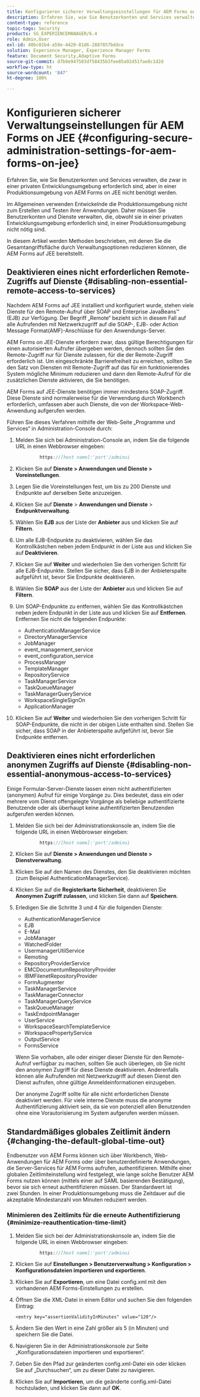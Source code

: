 ```yaml
---
title: Konfigurieren sicherer Verwaltungseinstellungen für AEM Forms on JEE
description: Erfahren Sie, wie Sie Benutzerkonten und Services verwalten, die zwar in einer privaten Entwicklungsumgebung erforderlich sind, aber in einer Produktionsumgebung von AEM Forms on JEE nicht benötigt werden.
content-type: reference
topic-tags: Security
products: SG_EXPERIENCEMANAGER/6.4
role: Admin,User
exl-id: 40bc01b4-a59e-4420-81d6-2887857bddce
solution: Experience Manager, Experience Manager Forms
feature: Document Security,Adaptive Forms
source-git-commit: d7b9e947503df58435b3fee85a92d51fae8c1d2d
workflow-type: ht
source-wordcount: '847'
ht-degree: 100%

---
```


# Konfigurieren sicherer Verwaltungseinstellungen für AEM Forms on JEE {#configuring-secure-administration-settings-for-aem-forms-on-jee}

Erfahren Sie, wie Sie Benutzerkonten und Services verwalten, die zwar in einer privaten Entwicklungsumgebung erforderlich sind, aber in einer Produktionsumgebung von AEM Forms on JEE nicht benötigt werden.

Im Allgemeinen verwenden Entwickelnde die Produktionsumgebung nicht zum Erstellen und Testen ihrer Anwendungen. Daher müssen Sie Benutzerkonten und Dienste verwalten, die, obwohl sie in einer privaten Entwicklungsumgebung erforderlich sind, in einer Produktionsumgebung nicht nötig sind.

In diesem Artikel werden Methoden beschrieben, mit denen Sie die Gesamtangriffsfläche durch Verwaltungsoptionen reduzieren können, die AEM Forms auf JEE bereitstellt.

## Deaktivieren eines nicht erforderlichen Remote-Zugriffs auf Dienste {#disabling-non-essential-remote-access-to-services}

Nachdem AEM Forms auf JEE installiert und konfiguriert wurde, stehen viele Dienste für den Remote-Aufruf über SOAP und Enterprise JavaBeans™ (EJB) zur Verfügung. Der Begriff „Remote“ bezieht sich in diesem Fall auf alle Aufrufenden mit Netzwerkzugriff auf die SOAP-, EJB- oder Action Message Format(AMF)-Anschlüsse für den Anwendungs-Server.

AEM Forms on JEE-Dienste erfordern zwar, dass gültige Berechtigungen für einen autorisierten Aufrufer übergeben werden, dennoch sollten Sie den Remote-Zugriff nur für Dienste zulassen, für die der Remote-Zugriff erforderlich ist. Um eingeschränkte Barrierefreiheit zu erreichen, sollten Sie den Satz von Diensten mit Remote-Zugriff auf das für ein funktionierendes System mögliche Minimum reduzieren und dann den Remote-Aufruf für die zusätzlichen Dienste aktivieren, die Sie benötigen.

AEM Forms auf JEE-Dienste benötigen immer mindestens SOAP-Zugriff. Diese Dienste sind normalerweise für die Verwendung durch Workbench erforderlich, umfassen aber auch Dienste, die von der Workspace-Web-Anwendung aufgerufen werden.

Führen Sie dieses Verfahren mithilfe der Web-Seite „Programme und Services“ in Administration-Console durch:

1. Melden Sie sich bei Administration-Console an, indem Sie die folgende URL in einen Webbrowser eingeben:

   ```java
            https://[host name]:'port'/adminui
   ```

1. Klicken Sie auf **Dienste > Anwendungen und Dienste > Voreinstellungen**.
1. Legen Sie die Voreinstellungen fest, um bis zu 200 Dienste und Endpunkte auf derselben Seite anzuzeigen.
1. Klicken Sie auf **Dienste** > **Anwendungen und Dienste** > **Endpunktverwaltung**.
1. Wählen Sie **EJB** aus der Liste der **Anbieter** aus und klicken Sie auf **Filtern**.
1. Um alle EJB-Endpunkte zu deaktivieren, wählen Sie das Kontrollkästchen neben jedem Endpunkt in der Liste aus und klicken Sie auf **Deaktivieren**.
1. Klicken Sie auf **Weiter** und wiederholen Sie den vorherigen Schritt für alle EJB-Endpunkte. Stellen Sie sicher, dass EJB in der Anbieterspalte aufgeführt ist, bevor Sie Endpunkte deaktivieren.
1. Wählen Sie **SOAP** aus der Liste der **Anbieter** aus und klicken Sie auf **Filtern**.
1. Um SOAP-Endpunkte zu entfernen, wählen Sie das Kontrollkästchen neben jedem Endpunkt in der Liste aus und klicken Sie auf **Entfernen**. Entfernen Sie nicht die folgenden Endpunkte:

   * AuthenticationManagerService
   * DirectoryManagerService
   * JobManager
   * event_management_service
   * event_configuration_service
   * ProcessManager
   * TemplateManager
   * RepositoryService
   * TaskManagerService
   * TaskQueueManager
   * TaskManagerQueryService
   * WorkspaceSingleSignOn
   * ApplicationManager

1. Klicken Sie auf **Weiter** und wiederholen Sie den vorherigen Schritt für SOAP-Endpunkte, die nicht in der obigen Liste enthalten sind. Stellen Sie sicher, dass SOAP in der Anbieterspalte aufgeführt ist, bevor Sie Endpunkte entfernen.

## Deaktivieren eines nicht erforderlichen anonymen Zugriffs auf Dienste {#disabling-non-essential-anonymous-access-to-services}

Einige Formular-Server-Dienste lassen einen nicht authentifizierten (anonymen) Aufruf für einige Vorgänge zu. Dies bedeutet, dass ein oder mehrere vom Dienst offengelegte Vorgänge als beliebige authentifizierte Benutzende oder als überhaupt keine authentifizierten Benutzenden aufgerufen werden können.

1. Melden Sie sich bei der Administrationskonsole an, indem Sie die folgende URL in einen Webbrowser eingeben:

   ```java
            https://[host name]:'port'/adminui
   ```

1. Klicken Sie auf **Dienste > Anwendungen und Dienste > Dienstverwaltung**.
1. Klicken Sie auf den Namen des Dienstes, den Sie deaktivieren möchten (zum Beispiel AuthenticationManagerService).
1. Klicken Sie auf die **Registerkarte Sicherheit**, deaktivieren Sie **Anonymen Zugriff zulassen**, und klicken Sie dann auf **Speichern**.
1. Erledigen Sie die Schritte 3 und 4 für die folgenden Dienste:

   * AuthenticationManagerService
   * EJB
   * E-Mail
   * JobManager
   * WatchedFolder
   * UsermanagerUtilService
   * Remoting
   * RepositoryProviderService
   * EMCDocumentumRepositoryProvider
   * IBMFilenetRepositoryProvider
   * FormAugmenter
   * TaskManagerService
   * TaskManagerConnector
   * TaskManagerQueryService
   * TaskQueueManager
   * TaskEndpointManager
   * UserService
   * WorkspaceSearchTemplateService
   * WorkspacePropertyService
   * OutputService
   * FormsService

   Wenn Sie vorhaben, alle oder einiger dieser Dienste für den Remote-Aufruf verfügbar zu machen, sollten Sie auch überlegen, ob Sie nicht den anonymen Zugriff für diese Dienste deaktivieren. Anderenfalls können alle Aufrufenden mit Netzwerkzugriff auf diesen Dienst den Dienst aufrufen, ohne gültige Anmeldeinformationen einzugeben.

   Der anonyme Zugriff sollte für alle nicht erforderlichen Dienste deaktiviert werden. Für viele interne Dienste muss die anonyme Authentifizierung aktiviert sein, da sie von potenziell allen Benutzenden ohne eine Vorautorisierung im System aufgerufen werden müssen.

## Standardmäßiges globales Zeitlimit ändern  {#changing-the-default-global-time-out}

Endbenutzer von AEM Forms können sich über Workbench, Web-Anwendungen für AEM Forms oder über benutzerdefinierte Anwendungen, die Server-Services für AEM Forms aufrufen, authentifizieren. Mithilfe einer globalen Zeitlimiteinstellung wird festgelegt, wie lange solche Benutzer AEM Forms nutzen können (mittels einer auf SAML basierenden Bestätigung), bevor sie sich erneut authentifizieren müssen. Der Standardwert ist zwei Stunden. In einer Produktionsumgebung muss die Zeitdauer auf die akzeptable Mindestanzahl von Minuten reduziert werden.

### Minimieren des Zeitlimits für die erneute Authentifizierung {#minimize-reauthentication-time-limit}

1. Melden Sie sich bei der Administrationskonsole an, indem Sie die folgende URL in einen Webbrowser eingeben:

   ```java
            https://[host name]:'port'/adminui
   ```

1. Klicken Sie auf **Einstellungen > Benutzerverwaltung > Konfiguration > Konfigurationsdateien importieren und exportieren**.
1. Klicken Sie auf **Exportieren**, um eine Datei config.xml mit den vorhandenen AEM Forms-Einstellungen zu erstellen.
1. Öffnen Sie die XML-Datei in einem Editor und suchen Sie den folgenden Eintrag: 

   `<entry key="assertionValidityInMinutes" value="120"/>`

1. Ändern Sie den Wert in eine Zahl größer als 5 (in Minuten) und speichern Sie die Datei.
1. Navigieren Sie in der Administrationskonsole zur Seite „Konfigurationsdateien importieren und exportieren“.
1. Geben Sie den Pfad zur geänderten config.xml-Datei ein oder klicken Sie auf „Durchsuchen“, um zu dieser Datei zu navigieren.
1. Klicken Sie auf **Importieren**, um die geänderte config.xml-Datei hochzuladen, und klicken Sie dann auf **OK**.
